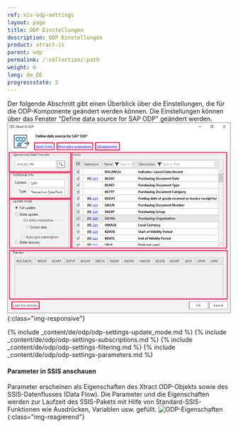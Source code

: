 ```yaml
---
ref: xis-odp-settings
layout: page
title: ODP Einstellungen
description: ODP Einstellungen
product: xtract-is
parent: odp
permalink: /:collection/:path
weight: 6
lang: de_DE
progressstate: 5
---
```


Der folgende Abschnitt gibt einen Überblick über die Einstellungen, die für die ODP-Komponente geändert werden können.
Die Einstellungen können über das Fenster "Define data source for SAP ODP" geändert werden. 
![ODP Component](/img/content/xis/xis_odp_overview.png){:class="img-responsive"}

{% include _content/de/odp/odp-settings-update_mode.md %} 
{% include _content/de/odp/odp-settings-subscriptions.md %} 
{% include _content/de/odp/odp-settings-filtering.md %}
{% include _content/de/odp/odp-settings-parameters.md %} <br>

#### Parameter in SSIS anschauen
Parameter erscheinen als Eigenschaften des Xtract ODP-Objekts sowie des SSIS-Datenflusses (Data Flow). Die Parameter und die Eigenschaften werden zur Laufzeit des SSIS-Pakets mit Hilfe von Standard-SSIS-Funktionen wie Ausdrücken, Variablen usw. gefüllt. 
![ODP-Eigenschaften](/img/content/xis/odp_parameter.png){:class="img-reagierend"}

